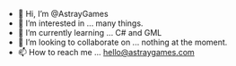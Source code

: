 - 👋 Hi, I’m @AstrayGames
- 👀 I’m interested in ... many things.
- 🌱 I’m currently learning ... C# and GML
- 💞️ I’m looking to collaborate on ... nothing at the moment.
- 📫 How to reach me ... hello@astraygames.com

<!---
AstrayGames/AstrayGames is a ✨ special ✨ repository because its `README.md` (this file) appears on your GitHub profile.
You can click the Preview link to take a look at your changes.
--->
